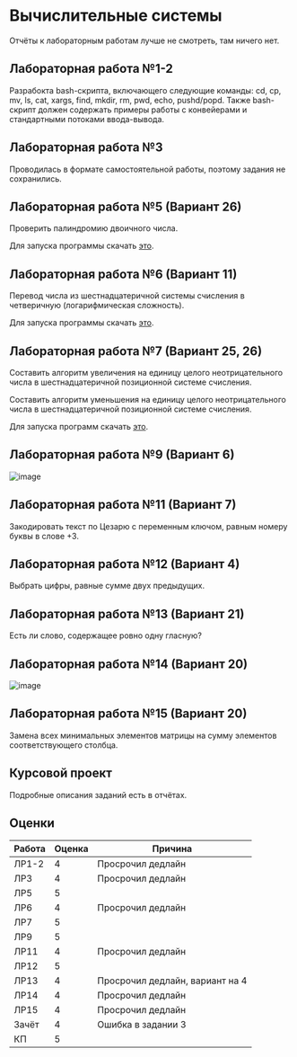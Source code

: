 # Вычислительные системы

Отчёты к лабораторным работам лучше не смотреть, там ничего нет.

## Лабораторная работа №1-2

Разрабокта bash-скрипта, включающего следующие команды: cd, cp, mv, ls, cat, xargs, find, mkdir, rm, pwd, echo, pushd/popd. Также bash-скрипт должен содержать примеры работы с конвейерами и стандартными потоками ввода-вывода.

## Лабораторная работа №3

Проводилась в формате самостоятельной работы, поэтому задания не сохранились.

## Лабораторная работа №5 (Вариант 26)

Проверить палиндромию двоичного числа.

Для запуска программы скачать [это](https://drive.google.com/drive/folders/1ysg1iXvbf7f9Vni6dwWYIdZdEgKJWJ-7).

## Лабораторная работа №6 (Вариант 11)

Перевод числа из шестнадцатеричной системы счисления в четверичную (логарифмическая сложность).

Для запуска программы скачать [это](https://drive.google.com/drive/folders/10r_xgM9tNRSplnTjJTZfw0fccqTFlKFD).

## Лабораторная работа №7 (Вариант 25, 26)

Составить алгоритм увеличения на единицу целого неотрицательного числа в шестнадцатеричной позиционной системе счисления.

Составить алгоритм уменьшения на единицу целого неотрицательного числа в шестнадцатеричной позиционной системе счисления.

Для запуска программ скачать [это](http://yad-studio.github.io).

## Лабораторная работа №9 (Вариант 6)

![image](https://user-images.githubusercontent.com/81183518/148178376-b00c30fe-134a-47d2-94a6-119ff0df1235.png)

## Лабораторная работа №11 (Вариант 7)

Закодировать текст по Цезарю с переменным ключом, равным номеру буквы в слове +3.

## Лабораторная работа №12 (Вариант 4)

Выбрать цифры, равные сумме двух предыдущих.

## Лабораторная работа №13 (Вариант 21)

Есть ли слово, содержащее ровно одну гласную?

## Лабораторная работа №14 (Вариант 20)

![image](https://user-images.githubusercontent.com/81183518/148178434-ff532b2c-c2e3-4705-b615-d501133d485a.png)

## Лабораторная работа №15 (Вариант 20)

Замена всех минимальных элементов матрицы на сумму элементов соответствующего столбца.

## Курсовой проект

Подробные описания заданий есть в отчётах.

## Оценки

| Работа    | Оценка       |  Причина      |
|----------|--------------|---------------|
|ЛР1-2    |4|Просрочил дедлайн|
|ЛР3    |4|Просрочил дедлайн|
|ЛР5    |5||
|ЛР6    |4|Просрочил дедлайн|
|ЛР7    |5||
|ЛР9    |5||
|ЛР11   |4|Просрочил дедлайн|
|ЛР12   |5||
|ЛР13   |4|Просрочил дедлайн, вариант на 4|
|ЛР14   |4|Просрочил дедлайн|
|ЛР15   |4|Просрочил дедлайн|
|Зачёт  |4|Ошибка в задании 3|
|КП     |5||
